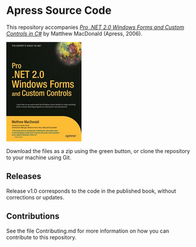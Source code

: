 # Apress Source Code

This repository accompanies [*Pro .NET 2.0 Windows Forms and Custom Controls in C#*](http://www.apress.com/9781590594391) by Matthew MacDonald (Apress, 2006).

![Cover image](9781590594391.jpg)

Download the files as a zip using the green button, or clone the repository to your machine using Git.

## Releases

Release v1.0 corresponds to the code in the published book, without corrections or updates.

## Contributions

See the file Contributing.md for more information on how you can contribute to this repository.
